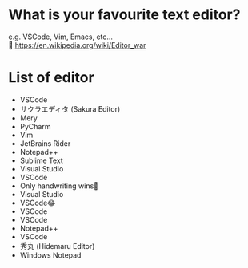 # What is your favourite text editor?

e.g. VSCode, Vim, Emacs, etc...  
🤗 <https://en.wikipedia.org/wiki/Editor_war>  

# List of editor

- VSCode
- サクラエディタ (Sakura Editor)
- Mery
- PyCharm
- Vim
- JetBrains Rider
- Notepad++
- Sublime Text
- Visual Studio
- VSCode
- Only handwriting wins👊
- Visual Studio
- VSCode😂
- VSCode
- VSCode
- Notepad++
- VSCode
- 秀丸 (Hidemaru Editor)
- Windows Notepad
